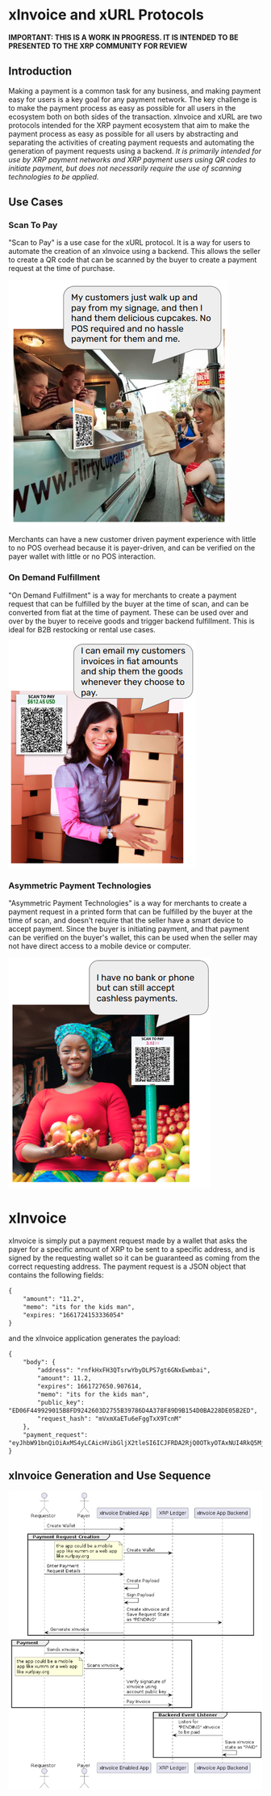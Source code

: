 # xInvoice and xURL Protocols

**IMPORTANT: THIS IS A WORK IN PROGRESS. IT IS INTENDED TO BE PRESENTED TO THE XRP COMMUNITY FOR REVIEW**

## Introduction
Making a payment is a common task for any business, and making payment easy for users is a key goal for any payment network. The key challenge is to make the payment process as easy as possible for all users in the ecosystem both on both sides of the transaction. xInvoice and xURL are two protocols intended for the XRP payment ecosystem that aim to make the payment process as easy as possible for all users by abstracting and separating the activities of creating payment requests and automating the generation of payment requests using a backend. *It is primarily intended for use by XRP payment networks and XRP payment users using QR codes to initiate payment, but does not necessarily require the use of scanning technologies to be applied.*

## Use Cases

### Scan To Pay
"Scan to Pay" is a use case for the xURL protocol. It is a way for users to automate the creation of an xInvoice using a backend. This allows the seller to create a QR code that can be scanned by the buyer to create a payment request at the time of purchase. 

![Scan To Pay Cupcake Vendor](./images/usecase_1.png)

Merchants can have a new customer driven payment experience with little to no POS overhead because it is payer-driven, and can be verified on the payer wallet with little or no POS interaction.

### On Demand Fulfillment
"On Demand Fulfillment"  is a way for merchants to create a payment request that can be fulfilled by the buyer at the time of scan, and can be converted from fiat at the time of payment. These can be used over and over by the buyer to receive goods and trigger backend fulfillment. This is ideal for B2B restocking or rental use cases.

![On Demand Fulfillment](./images/usecase_2.png)

### Asymmetric Payment Technologies
"Asymmetric Payment Technologies" is a way for merchants to create a payment request in a printed form that can be fulfilled by the buyer at the time of scan, and doesn't require that the seller have a smart device to accept payment. Since the buyer is initiating payment, and that payment can be verified on the buyer's wallet, this can be used when the seller may not have direct access to a mobile device or computer.

![On Demand Fulfillment](./images/usecase_3.png)


# xInvoice
xInvoice is simply put a payment request made by a wallet that asks the payer for a specific amount of XRP to be sent to a specific address, and is signed by the requesting wallet so it can be guaranteed as coming from the correct requesting address. The payment request is a JSON object that contains the following fields:


```
{
    "amount": "11.2",
    "memo": "its for the kids man",
    "expires: "1661724153336054"
}
```

and the xInvoice application generates the payload:

```
{
	"body": {
		"address": "rnfkHxFH3QTsrwYbyDLPS7gt6GNxEwmbai",
		"amount": 11.2,
		"expires": 1661727650.907614,
		"memo": "its for the kids man",
		"public_key": "ED06F449929015B8FD9242603D2755B39786D4A378F89D9B154D0BA228DE05B2ED",
		"request_hash": "mVxmXaETu6eFggTxX9TcnM"
	},
	"payment_request": "eyJhbW91bnQiOiAxMS4yLCAicHVibGljX2tleSI6ICJFRDA2RjQ0OTkyOTAxNUI4RkQ5MjQyNjAzRDI3NTVCMzk3ODZENEEzNzhGODlEOUIxNTREMEJBMjI4REUwNUIyRUQiLCAiYWRkcmVzcyI6ICJybmZrSHhGSDNRVHNyd1lieURMUFM3Z3Q2R054RXdtYmFpIiwgImV4cGlyZXMiOiAxNjYxNzI3NjUwLjkwNzYxNCwgIm1lbW8iOiAiaXRzIGZvciB0aGUga2lkcyBtYW4iLCAicmVxdWVzdF9oYXNoIjogIm1WeG1YYUVUdTZlRmdnVHhYOVRjbk0ifQ==:VBa3MLl6kF3qTqMqQj+wDPNyOq9f2XY3UD7n+En/fRHbCrpBxMbLbRv8L3OiMNr/NYklSwT+TOgzSphKQSV+DA=="
}

```

## xInvoice Generation and Use Sequence
![xInvoice Sequence](./images/payment_request_sequence.png)


